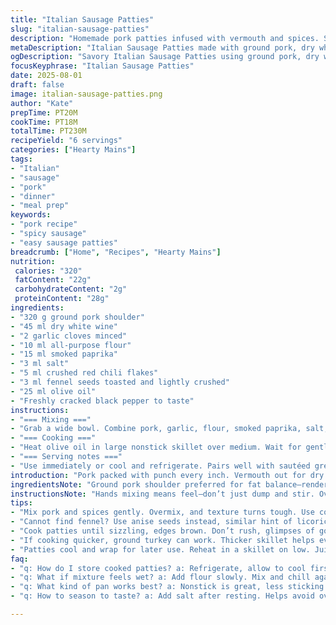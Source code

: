 ```yaml
---
title: "Italian Sausage Patties"
slug: "italian-sausage-patties"
description: "Homemade pork patties infused with vermouth and spices. Slightly altered quantities and two ingredient swaps create a deeper profile. Dry white wine replaces vermouth; smoked paprika replaces regular. Mix and chill the meat mixture longer to deepen flavors. Shape six patties or crumble directly in the skillet. Cook over medium heat until juices run clear and edges caramelize. The crackle of olive oil signals the right heat with a browned crust forming. Easy substitutions and timing based on sight and smell. No eggs or dairy used."
metaDescription: "Italian Sausage Patties made with ground pork, dry white wine, and smoked paprika; rich flavor profile with simple techniques."
ogDescription: "Savory Italian Sausage Patties using ground pork, dry white wine, and spices; a quick guide to homemade flavor."
focusKeyphrase: "Italian Sausage Patties"
date: 2025-08-01
draft: false
image: italian-sausage-patties.png
author: "Kate"
prepTime: PT20M
cookTime: PT18M
totalTime: PT230M
recipeYield: "6 servings"
categories: ["Hearty Mains"]
tags:
- "Italian"
- "sausage"
- "pork"
- "dinner"
- "meal prep"
keywords:
- "pork recipe"
- "spicy sausage"
- "easy sausage patties"
breadcrumb: ["Home", "Recipes", "Hearty Mains"]
nutrition: 
 calories: "320"
 fatContent: "22g"
 carbohydrateContent: "2g"
 proteinContent: "28g"
ingredients:
- "320 g ground pork shoulder"
- "45 ml dry white wine"
- "2 garlic cloves minced"
- "10 ml all-purpose flour"
- "15 ml smoked paprika"
- "3 ml salt"
- "5 ml crushed red chili flakes"
- "3 ml fennel seeds toasted and lightly crushed"
- "25 ml olive oil"
- "Freshly cracked black pepper to taste"
instructions:
- "=== Mixing ==="
- "Grab a wide bowl. Combine pork, garlic, flour, smoked paprika, salt, chili flakes, and fennel seeds. Pour in white wine instead of vermouth. Use your hands; feel the texture. Avoid overworking to keep it tender. Season with cracked black pepper last. Cover tightly with plastic. Refrigerate minimum eight hours; overnight preferred for boldness. Temperature control important. Cold meat binds better, avoids sticking in pan."
- "=== Cooking ==="
- "Heat olive oil in large nonstick skillet over medium. Wait for gentle shimmer not smoke. Shape mixture into six equal patties. Alternatively, crumble directly for loose sausage texture. Place patties in oil. Sizzle loud enough to hear. Brown edges form in 3 to 5 minutes per side. Flip once juices start bubbling on top, not strictly by time. Press lightly with spatula; if feel firm but springy, close to done. Avoid overcooking, toughens texture. Remove, rest briefly to redistribute juices."
- "=== Serving notes ==="
- "Use immediately or cool and refrigerate. Pairs well with sautéed greens, crusty bread. Substitute ground turkey if pork scarce but expect drier output; add 15 ml olive oil to mix to compensate."
introduction: "Pork packed with punch every inch. Vermouth out for dry white wine — sharper edge, simpler pantry staple. Smoked paprika for depth, color shift, not just heat. Flour binds, no eggs needed—keeps mixture tight but tender. Garlic ramps up aroma; fennel whispers licorice beneath fiery red chili flakes. Chill longer. It tightens fibers, infuses flavor. No rushing the fridge wait. Cooking? Look, listen, poke. Sizzle crackles like a live wire. Patties browned, juices bubbling up. Firm but bounce under pressure, that’s done. Don’t dry out. Keep it juicy, smoky, and spicy. Old-school sausage made approachable. No fancy binders; just technique and temperament."
ingredientsNote: "Ground pork shoulder preferred for fat balance—renders flavor, prevents dryness. Substitutions matter: turkey or chicken will cook faster, add moisture with oil or broth. White wine replaces vermouth to avoid specialty liquor needs but retains acidity and complexity. Smoked paprika adds earthiness over sweet paprika; if unavailable, mild chipotle powder works. Flour is essential here to hold moist pork together without eggs or dairy. Garlic timing critical; mince fresh to avoid raw bitterness. Fennel seeds bring traditional Italian sausage note—toast lightly before crushing for brightness. Olive oil heat level matters; too hot burns spices, too low means greasy, undercooked patties. Season boldly but adjust salt after resting to prevent over-salting from evaporation during cooking."
instructionsNote: "Hands mixing means feel—don’t just dump and stir. Overmixing toughens pork; keep gentle yet thorough. Cold temps keep fat solid, mixture firm, easier shaping. Covering prevents dry edges and cross-contamination. Chilling at least eight hours lets flavors meld and proteins bond, enhancing texture and cooking behavior. When cooking, listen for vibrant sizzle—oil bubbles that signal right temp. Introduce dry meat; don’t crowd pan or poke too soon. First side color shift from raw pink to golden brown marks correct Maillard reaction. Juices pooling — don’t wait for clear; bubbles suggest heat penetration. Flip carefully; use flexible spatula to maintain patty integrity. After cooking, rest on paper towels to absorb excess fat but preserve juiciness. Useful tip: if mixture feels slack, add more flour cautiously before chilling longer. Always trust smell and sight over timers—it’s a living texture."
tips:
- "Mix pork and spices gently. Overmix, and texture turns tough. Use cold meat, keeps fat solid. Work quickly but thorough. Listen for sizzle while cooking. Olive oil’s shimmer says heat is right."
- "Cannot find fennel? Use anise seeds instead, similar hint of licorice. Or yellow mustard seed for extra punch. Too soft mixture? More flour, add gradually. Then chill mix longer. Liquid from meat tightening while chilling."
- "Cook patties until sizzling, edges brown. Don’t rush, glimpses of golden mean good browning. Flip only once. Press down lightly with spatula, needs firmness but springiness too."
- "If cooking quicker, ground turkey can work. Thicker skillet helps even cooking, but drier texture. Add about 15 ml olive oil to mixture if using turkey."
- "Patties cool and wrap for later use. Reheat in a skillet on low. Juiciness reduces if crowded. Let them breathe, save that moisture."
faq:
- "q: How do I store cooked patties? a: Refrigerate, allow to cool first. Use air-tight containers. Can freeze too, but it changes texture. No more than two months."
- "q: What if mixture feels wet? a: Add flour slowly. Mix and chill again. Not too much—don’t overdo. Cold temp helps bind the mixture more."
- "q: What kind of pan works best? a: Nonstick is great, less sticking. Cast iron for heat retention. But remember seasoning is key, no burnt bits."
- "q: How to season to taste? a: Add salt after resting. Helps avoid over-salting while cooking. Tweak chili flakes too; adjust for heat preference."

---
```

